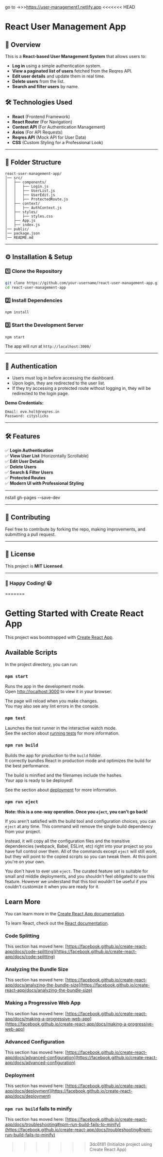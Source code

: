 
go to ->>>https://user-management1.netlify.app
<<<<<<< HEAD
# React User Management App

## 🚀 Overview
This is a **React-based User Management System** that allows users to:
- **Log in** using a simple authentication system.
- **View a paginated list of users** fetched from the Reqres API.
- **Edit user details** and update them in real time.
- **Delete users** from the list.
- **Search and filter users** by name.

## 🛠️ Technologies Used
- **React** (Frontend Framework)
- **React Router** (For Navigation)
- **Context API** (For Authentication Management)
- **Axios** (For API Requests)
- **Reqres API** (Mock API for User Data)
- **CSS** (Custom Styling for a Professional Look)

---
## 📂 Folder Structure
```
react-user-management-app/
│── src/
│   ├── components/
│   │   ├── Login.js
│   │   ├── UserList.js
│   │   ├── UserEdit.js
│   │   ├── ProtectedRoute.js
│   ├── context/
│   │   ├── AuthContext.js
│   ├── styles/
│   │   ├── styles.css
│   ├── App.js
│   ├── index.js
│── public/
│── package.json
│── README.md
```

---
## ⚙️ Installation & Setup
### 1️⃣ Clone the Repository
```sh
git clone https://github.com/your-username/react-user-management-app.git
cd react-user-management-app
```
### 2️⃣ Install Dependencies
```sh
npm install
```
### 3️⃣ Start the Development Server
```sh
npm start
```
The app will run at `http://localhost:3000/`

---
## 🔐 Authentication
- Users must log in before accessing the dashboard.
- Upon login, they are redirected to the user list.
- If they try accessing a protected route without logging in, they will be redirected to the login page.

**Demo Credentials:**
```
Email: eve.holt@reqres.in
Password: cityslicks
```

---
## 🛠 Features
✅ **Login Authentication**  
✅ **View User List** (Horizontally Scrollable)  
✅ **Edit User Details**  
✅ **Delete Users**  
✅ **Search & Filter Users**  
✅ **Protected Routes**  
✅ **Modern UI with Professional Styling**  

---
nstall gh-pages --save-dev



---
## 🤝 Contributing
Feel free to contribute by forking the repo, making improvements, and submitting a pull request.

---
## 📝 License
This project is **MIT Licensed**.

---
### 🚀 Happy Coding! 😃

=======
# Getting Started with Create React App

This project was bootstrapped with [Create React App](https://github.com/facebook/create-react-app).

## Available Scripts

In the project directory, you can run:

### `npm start`

Runs the app in the development mode.\
Open [http://localhost:3000](http://localhost:3000) to view it in your browser.

The page will reload when you make changes.\
You may also see any lint errors in the console.

### `npm test`

Launches the test runner in the interactive watch mode.\
See the section about [running tests](https://facebook.github.io/create-react-app/docs/running-tests) for more information.

### `npm run build`

Builds the app for production to the `build` folder.\
It correctly bundles React in production mode and optimizes the build for the best performance.

The build is minified and the filenames include the hashes.\
Your app is ready to be deployed!

See the section about [deployment](https://facebook.github.io/create-react-app/docs/deployment) for more information.

### `npm run eject`

**Note: this is a one-way operation. Once you `eject`, you can't go back!**

If you aren't satisfied with the build tool and configuration choices, you can `eject` at any time. This command will remove the single build dependency from your project.

Instead, it will copy all the configuration files and the transitive dependencies (webpack, Babel, ESLint, etc) right into your project so you have full control over them. All of the commands except `eject` will still work, but they will point to the copied scripts so you can tweak them. At this point you're on your own.

You don't have to ever use `eject`. The curated feature set is suitable for small and middle deployments, and you shouldn't feel obligated to use this feature. However we understand that this tool wouldn't be useful if you couldn't customize it when you are ready for it.

## Learn More

You can learn more in the [Create React App documentation](https://facebook.github.io/create-react-app/docs/getting-started).

To learn React, check out the [React documentation](https://reactjs.org/).

### Code Splitting

This section has moved here: [https://facebook.github.io/create-react-app/docs/code-splitting](https://facebook.github.io/create-react-app/docs/code-splitting)

### Analyzing the Bundle Size

This section has moved here: [https://facebook.github.io/create-react-app/docs/analyzing-the-bundle-size](https://facebook.github.io/create-react-app/docs/analyzing-the-bundle-size)

### Making a Progressive Web App

This section has moved here: [https://facebook.github.io/create-react-app/docs/making-a-progressive-web-app](https://facebook.github.io/create-react-app/docs/making-a-progressive-web-app)

### Advanced Configuration

This section has moved here: [https://facebook.github.io/create-react-app/docs/advanced-configuration](https://facebook.github.io/create-react-app/docs/advanced-configuration)

### Deployment

This section has moved here: [https://facebook.github.io/create-react-app/docs/deployment](https://facebook.github.io/create-react-app/docs/deployment)

### `npm run build` fails to minify

This section has moved here: [https://facebook.github.io/create-react-app/docs/troubleshooting#npm-run-build-fails-to-minify](https://facebook.github.io/create-react-app/docs/troubleshooting#npm-run-build-fails-to-minify)
>>>>>>> 3dc6f81 (Initialize project using Create React App)
